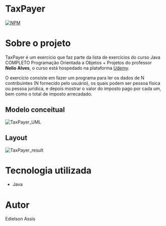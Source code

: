 # TaxPayer
[![NPM](https://img.shields.io/npm/l/react)](https://github.com/edielson-assis/TaxPayer/blob/main/LICENSE) 

# Sobre o projeto
TaxPayer é um exercício que faz parte da lista de exercícios do curso Java COMPLETO Programação Orientada a Objetos + Projetos do professor **Nelio Alves**, o curso está hospedado na plataforma [Udemy](https://www.udemy.com/course/java-curso-completo/ "Site da Udemy").

O exercício consiste em fazer um programa para ler os dados de N contribuintes (N fornecido pelo usuário), os quais
podem ser pessoa física ou pessoa jurídica, e depois mostrar o valor do imposto pago por cada um,
bem como o total de imposto arrecadado.
## Modelo conceitual
![TaxPayer_UML](https://user-images.githubusercontent.com/105529988/178131640-b77daa4a-c7ff-4014-84d4-1bf8d5b3839d.png)

## Layout
![TaxPayer_result](https://user-images.githubusercontent.com/105529988/178131654-05f58109-08bb-41d1-94fc-5b98ea7764bd.png)

# Tecnologia utilizada
- Java

# Autor
Edielson Assis
